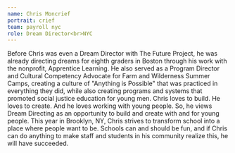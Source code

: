 ```yaml
---
name: Chris Moncrief
portrait: crief
team: payroll nyc
role: Dream Director<br>NYC
---
```

Before Chris was even a Dream Director with The Future Project, he was already directing dreams for eighth graders in Boston through his work with the nonprofit, Apprentice Learning. He also served as a Program Director and Cultural Competency Advocate for Farm and Wilderness Summer Camps, creating a culture of "Anything is Possible" that was practiced in everything they did, while also creating programs and systems that promoted social justice education for young men. Chris loves to build. He loves to create. And he loves working with young people. So, he views Dream Directing as an opportunity to build and create with and for young people. This year in Brooklyn, NY, Chris strives to transform school into a place where people want to be. Schools can and should be fun, and if Chris can do anything to make staff and students in his community realize this, he will have succeeded.